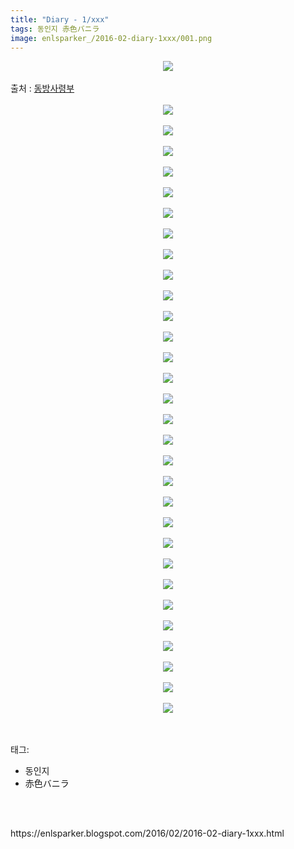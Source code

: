 ```yaml
---
title: "Diary - 1/xxx"
tags: 동인지 赤色バニラ
image: enlsparker_/2016-02-diary-1xxx/001.png
---
```

<div class="article">
<div class="post-body entry-content" id="post-body-5282063615098664845" itemprop="description articleBody">
<div class="separator" style="clear: both; text-align: center;">
<img src="{{ site.nasurl }}/enlsparker_/2016-02-diary-1xxx/001.png"/></div>
<a name="more"></a><br/>
출처 : <a href="http://cafe.naver.com/touhouheadquarters">동방사령부</a><br/>
<br/>
<div class="separator" style="clear: both; text-align: center;">
<img src="{{ site.nasurl }}/enlsparker_/2016-02-diary-1xxx/002.png"/></div>
<br/>
<div class="separator" style="clear: both; text-align: center;">
<img src="{{ site.nasurl }}/enlsparker_/2016-02-diary-1xxx/003.png"/></div>
<br/>
<div class="separator" style="clear: both; text-align: center;">
<img src="{{ site.nasurl }}/enlsparker_/2016-02-diary-1xxx/004.png"/></div>
<br/>
<div class="separator" style="clear: both; text-align: center;">
<img src="{{ site.nasurl }}/enlsparker_/2016-02-diary-1xxx/005.png"/></div>
<br/>
<div class="separator" style="clear: both; text-align: center;">
<img src="{{ site.nasurl }}/enlsparker_/2016-02-diary-1xxx/006.png"/></div>
<br/>
<div class="separator" style="clear: both; text-align: center;">
<img src="{{ site.nasurl }}/enlsparker_/2016-02-diary-1xxx/007.png"/></div>
<br/>
<div class="separator" style="clear: both; text-align: center;">
<img src="{{ site.nasurl }}/enlsparker_/2016-02-diary-1xxx/008.png"/></div>
<br/>
<div class="separator" style="clear: both; text-align: center;">
<img src="{{ site.nasurl }}/enlsparker_/2016-02-diary-1xxx/009.png"/></div>
<br/>
<div class="separator" style="clear: both; text-align: center;">
<img src="{{ site.nasurl }}/enlsparker_/2016-02-diary-1xxx/010.png"/></div>
<br/>
<div class="separator" style="clear: both; text-align: center;">
<img src="{{ site.nasurl }}/enlsparker_/2016-02-diary-1xxx/011.png"/></div>
<br/>
<div class="separator" style="clear: both; text-align: center;">
<img src="{{ site.nasurl }}/enlsparker_/2016-02-diary-1xxx/012.png"/></div>
<br/>
<div class="separator" style="clear: both; text-align: center;">
<img src="{{ site.nasurl }}/enlsparker_/2016-02-diary-1xxx/013.png"/></div>
<br/>
<div class="separator" style="clear: both; text-align: center;">
<img src="{{ site.nasurl }}/enlsparker_/2016-02-diary-1xxx/014.png"/></div>
<br/>
<div class="separator" style="clear: both; text-align: center;">
<img src="{{ site.nasurl }}/enlsparker_/2016-02-diary-1xxx/015.png"/></div>
<br/>
<div class="separator" style="clear: both; text-align: center;">
<img src="{{ site.nasurl }}/enlsparker_/2016-02-diary-1xxx/016.png"/></div>
<br/>
<div class="separator" style="clear: both; text-align: center;">
<img src="{{ site.nasurl }}/enlsparker_/2016-02-diary-1xxx/017.png"/></div>
<br/>
<div class="separator" style="clear: both; text-align: center;">
<img src="{{ site.nasurl }}/enlsparker_/2016-02-diary-1xxx/018.png"/></div>
<br/>
<div class="separator" style="clear: both; text-align: center;">
<img src="{{ site.nasurl }}/enlsparker_/2016-02-diary-1xxx/019.png"/></div>
<br/>
<div class="separator" style="clear: both; text-align: center;">
<img src="{{ site.nasurl }}/enlsparker_/2016-02-diary-1xxx/020.png"/></div>
<br/>
<div class="separator" style="clear: both; text-align: center;">
<img src="{{ site.nasurl }}/enlsparker_/2016-02-diary-1xxx/021.png"/></div>
<br/>
<div class="separator" style="clear: both; text-align: center;">
<img src="{{ site.nasurl }}/enlsparker_/2016-02-diary-1xxx/022.png"/></div>
<br/>
<div class="separator" style="clear: both; text-align: center;">
<img src="{{ site.nasurl }}/enlsparker_/2016-02-diary-1xxx/023.png"/></div>
<br/>
<div class="separator" style="clear: both; text-align: center;">
<img src="{{ site.nasurl }}/enlsparker_/2016-02-diary-1xxx/024.png"/></div>
<br/>
<div class="separator" style="clear: both; text-align: center;">
<img src="{{ site.nasurl }}/enlsparker_/2016-02-diary-1xxx/025.png"/></div>
<br/>
<div class="separator" style="clear: both; text-align: center;">
<img src="{{ site.nasurl }}/enlsparker_/2016-02-diary-1xxx/026.png"/></div>
<br/>
<div class="separator" style="clear: both; text-align: center;">
<img src="{{ site.nasurl }}/enlsparker_/2016-02-diary-1xxx/027.png"/></div>
<br/>
<div class="separator" style="clear: both; text-align: center;">
<img src="{{ site.nasurl }}/enlsparker_/2016-02-diary-1xxx/028.png"/></div>
<br/>
<div class="separator" style="clear: both; text-align: center;">
<img src="{{ site.nasurl }}/enlsparker_/2016-02-diary-1xxx/029.png"/></div>
<br/>
<div class="separator" style="clear: both; text-align: center;">
<img src="{{ site.nasurl }}/enlsparker_/2016-02-diary-1xxx/030.png"/></div>
<br/>
<div class="separator" style="clear: both; text-align: center;">
<img src="{{ site.nasurl }}/enlsparker_/2016-02-diary-1xxx/031.jpg"/></div>
<br/>
<div style="clear: both;"></div>
</div></div><br/>
<div class="tagTrail">
<p>태그: </p>
<ul>
<li>동인지</li>
<li>赤色バニラ</li>
</ul>
</div><br/>

<br/>
<p id="refer">https://enlsparker.blogspot.com/2016/02/2016-02-diary-1xxx.html</p>
<br/>
